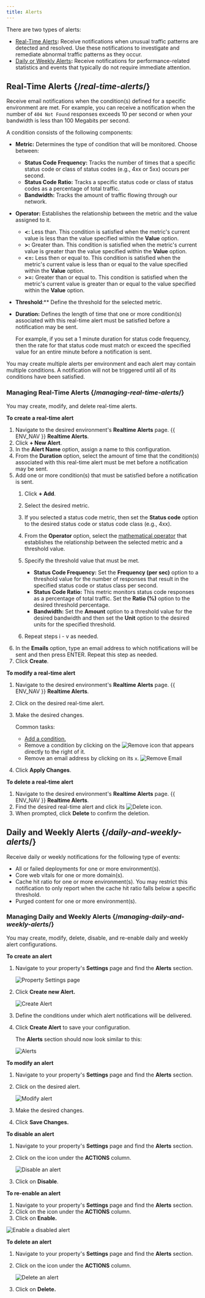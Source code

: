 ```yaml
---
title: Alerts
---
```


There are two types of alerts:

-   [Real-Time Alerts](#real-time-alerts)**:** Receive notifications when unusual traffic patterns are detected and resolved. Use these notifications to investigate and remediate abnormal traffic patterns as they occur.
-   [Daily or Weekly Alerts](#daily-and-weekly-alerts)**:** Receive notifications for performance-related statistics and events that typically do not require immediate attention. 

## Real-Time Alerts {/*real-time-alerts*/}

Receive email notifications when the condition(s) defined for a specific environment are met. For example, you can receive a notification when the number of `404 Not Found` responses exceeds 10 per second or when your bandwidth is less than 100 Megabits per second.

A condition consists of the following components:

-   **Metric:** Determines the type of condition that will be monitored. Choose between:
    -   **Status Code Frequency:** Tracks the number of times that a specific status code or class of status codes (e.g., 4xx or 5xx) occurs per second.
    -   **Status Code Ratio:** Tracks a specific status code or class of status codes as a percentage of total traffic.
    -   **Bandwidth:** Tracks the amount of traffic flowing through our network. 
-   <a id="operator" />**Operator:** Establishes the relationship between the metric and the value assigned to it. 
    -   **<:** Less than. This condition is satisfied when the metric's current value is less than the value specified within the **Value** option.
    -   **>:** Greater than. This condition is satisfied when the metric's current value is greater than the value specified within the **Value** option.
    -   **<=:** Less then or equal to. This condition is satisfied when the metric's current value is less than or equal to the value specified within the **Value** option.
    -   **>=:** Greater than or equal to. This condition is satisfied when the metric's current value is greater than or equal to the value specified within the **Value** option.
-   **Threshold**:** Define the threshold for the selected metric.
-   **Duration:** Defines the length of time that one or more condition(s) associated with this real-time alert must be satisfied before a notification may be sent.

    For example, if you set a 1 minute duration for status code frequency, then the rate for that status code must match or exceed the specified value for an entire minute before a notification is sent. 

<Callout type="info">

  You may create multiple alerts per environment and each alert may contain multiple conditions. A notification will not be triggered until all of its conditions have been satisfied. 

</Callout>

### Managing Real-Time Alerts {/*managing-real-time-alerts*/}

You may create, modify, and delete real-time alerts. 

**To create a real-time alert**

1.  Navigate to the desired environment's **Realtime Alerts** page.
    {{ ENV_NAV }} **Realtime Alerts**.
2.  Click **+ New Alert**.
3.  In the **Alert Name** option, assign a name to this configuration.
4.  From the **Duration** option, select the amount of time that the condition(s) associated with this real-time alert must be met before a notification may be sent.
5.  <a id="add-condition" />Add one or more condition(s) that must be satisfied before a notification is sent.
    1.  Click **+ Add**.
    2.  Select the desired metric. 
    3.  If you selected a status code metric, then set the **Status code** option to the desired status code or status code class (e.g., 4xx).
    4.  From the **Operator** option, select the [mathematical operator](#operator) that establishes the relationship between the selected metric and a threshold value.
    5.  Specify the threshold value that must be met.
        -   **Status Code Frequency:** Set the **Frequency (per sec)** option to a threshold value for the number of responses that result in the specified status code or status class per second. 
        -   **Status Code Ratio:** This metric monitors status code responses as a percentage of total traffic. Set the **Ratio (%)** option to the desired threshold percentage. 
        -   **Bandwidth:** Set the **Amount** option to a threshold value for the desired bandwidth and then set the **Unit** option to the desired units for the specified threshold.

    6.  Repeat steps i - v as needed.
6.  In the **Emails** option, type an email address to which notifications will be sent and then press ENTER. Repeat this step as needed.
7.  Click **Create**.

**To modify a real-time alert**
1.  Navigate to the desired environment's **Realtime Alerts** page.
    {{ ENV_NAV }} **Realtime Alerts**.
2.  Click on the desired real-time alert.
3.  Make the desired changes.

    Common tasks:
    -   [Add a condition.](#add-condition)
    -   Remove a condition by clicking on the <Image inline src="/images/v7/icons/remove-2.png" alt="Remove" /> icon that appears directly to the right of it.
    -   Remove an email address by clicking on its `x`. 
        ![Remove Email](/images/v7/basics/remove-email.png)

4.  Click **Apply Changes**.

**To delete a real-time alert**
1.  Navigate to the desired environment's **Realtime Alerts** page.
    {{ ENV_NAV }} **Realtime Alerts**.
2.  Find the desired real-time alert and click its ![Delete](/images/v7/basics/delete.png) icon.
3.  When prompted, click **Delete** to confirm the deletion.

## Daily and Weekly Alerts {/*daily-and-weekly-alerts*/}

Receive daily or weekly notifications for the following type of events:

-   All or failed deployments for one or more environment(s). 
-   Core web vitals for one or more domain(s).
-   Cache hit ratio for one or more environment(s). You may restrict this notification to only report when the cache hit ratio falls below a specific threshold.
-   Purged content for one or more environment(s).

### Managing Daily and Weekly Alerts {/*managing-daily-and-weekly-alerts*/}

You may create, modify, delete, disable, and re-enable daily and weekly alert configurations. 

**To create an alert**

1. Navigate to your property's **Settings** page and find the **Alerts** section.

   ![Property Settings page](/images/v7/basics/alerts-nav.png?width=550)

2. Click **Create new Alert.**

   ![Create Alert](/images/v7/basics/create-alert.png?width=550)
3. Define the conditions under which alert notifications will be delivered.
4. Click **Create Alert** to save your configuration.

   The **Alerts** section should now look similar to this:
   
   ![Alerts](/images/v7/basics/alerts.png?width=550)

**To modify an alert**

1. Navigate to your property's **Settings** page and find the **Alerts** section.
2. Click on the desired alert. 

   ![Modify alert](/images/v7/basics/modify-alert.png?width=550)
   
3. Make the desired changes.
4. Click **Save Changes.**

**To disable an alert**

1. Navigate to your property's **Settings** page and find the **Alerts** section.
2. Click on the <GoKebabVertical className="inline-icon"/> icon under the **ACTIONS** column.

   ![Disable an alert](/images/v7/basics/disable-alert.png?width=550)
   
3. Click on **Disable**.

**To re-enable an alert**

1. Navigate to your property's **Settings** page and find the **Alerts** section.
2. Click on the <GoKebabVertical className="inline-icon"/> icon under the **ACTIONS** column.
3. Click on **Enable.**

![Enable a disabled alert](/images/v7/basics/enable-alert.png?width=550)

**To delete an alert**

1. Navigate to your property's **Settings** page and find the **Alerts** section.
2. Click on the <GoKebabVertical className="inline-icon"/> icon under the **ACTIONS** column.

   ![Delete an alert](/images/v7/basics/delete-alert.png?width=550)
   
3. Click on **Delete.**